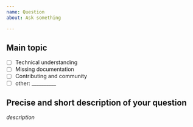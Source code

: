 ```yaml
---
name: Question
about: Ask something

---
```


## Main topic

<!--- Put an `x` in all the boxes that apply -->

- [ ] Technical understanding
- [ ] Missing documentation
- [ ] Contributing and community
- [ ] other: __________

## Precise and short description of your question
_description_
